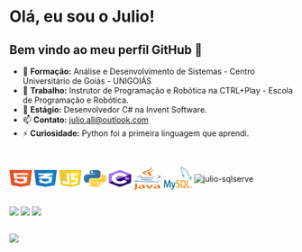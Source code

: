# Olá, eu sou o Julio!


## Bem vindo ao meu perfil GitHub 👋
- 📕 **Formação:** Análise e Desenvolvimento de Sistemas - Centro Universitário de Goiás - UNIGOIÁS
- 🔭 **Trabalho:** Instrutor de Programação e Robótica na CTRL+Play - Escola de Programação e Robótica.
- 🌱 **Estágio:** Desenvolvedor C# na Invent Software.
- 📫 **Contato:** julio.all@outlook.com
- ⚡ **Curiosidade:** Python foi a primeira linguagem que aprendi.
  
 ##
 
<div style="display: inline_block"><br>
  <img align="center" alt="julio-HTML" height="30" width="40" src="html.svg">
  <img align="center" alt="julio-CSS" height="30" width="40" src="css.svg">
    <img align="center" alt="julio-Js" height="30" width="40" src="javascript.svg">
  <img align="center" alt="julio-Python" height="30" width="40" src="python.svg">
  <img align="center" alt="julio-Csharp" height="30" width="40" src="csharp.svg">
  <img align="center" alt="julio-java" height="40" width="50" src="java-4.svg">
  <img align="center" alt="julio-mysql" height="40" width="50" src="mysql.svg">
  <img align="center" alt="julio-sqlserve" height="40" width="50" src="sql-serve.svg">
</div>

  ##
 
<div> 
  <a href="https://instagram.com/julio.all" target="_blank"><img src="https://img.shields.io/badge/-Instagram-%23E4405F?style=for-the-badge&logo=instagram&logoColor=white" target="_blank"></a>
 <a href="https://discord.gg/julioall" target="_blank"><img src="https://img.shields.io/badge/Discord-7289DA?style=for-the-badge&logo=discord&logoColor=white" target="_blank"></a> 
  <a href="https://www.linkedin.com/in/julioall/" target="_blank"><img src="https://img.shields.io/badge/-LinkedIn-%230077B5?style=for-the-badge&logo=linkedin&logoColor=white" target="_blank"></a>
</div>

##

<div>
  <picture>
    <img src="https://github-readme-stats.vercel.app/api/top-langs/?username=julioall&layout=compact&theme=dark" />
  </picture>
</div> 
